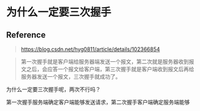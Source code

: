 # 为什么一定要三次握手

## Reference

> https://blog.csdn.net/hyg0811/article/details/102366854

> 第一次握手就是客户端给服务器端发送一个报文，第二次就是服务器收到报文之后，会应答一个报文给客户端，第三次握手就是客户端收到报文后再给服务器发送一个报文，三次握手就成功了。

为什么一定要三次握手呢，两次不行吗？

第一次握手服务端确定客户端能够发送请求，第二次握手客户端确定服务端能够